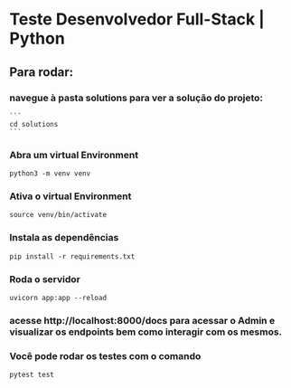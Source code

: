# Teste Desenvolvedor Full-Stack | Python

## Para rodar:

### navegue à pasta solutions para ver a solução do projeto:
    
    ```
    cd solutions
    ```

### Abra um virtual Environment
```
python3 -m venv venv
```

### Ativa o virtual Environment
```
source venv/bin/activate
```

### Instala as dependências
```
pip install -r requirements.txt
```

### Roda o servidor
```
uvicorn app:app --reload
```
### acesse http://localhost:8000/docs para acessar o Admin e visualizar os endpoints bem como interagir com os mesmos.

### Você pode rodar os testes com o comando
```
pytest test
```
